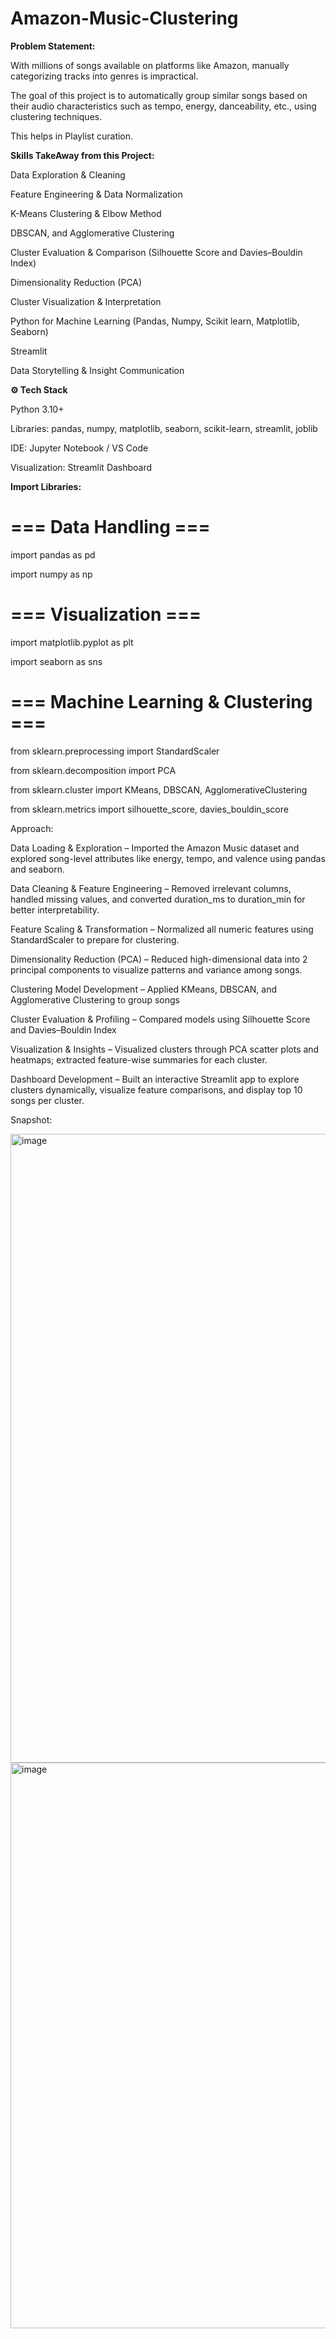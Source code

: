 # Amazon-Music-Clustering
**Problem Statement:**

With millions of songs available on platforms like Amazon, manually categorizing tracks into genres is impractical. 

The goal of this project is to automatically group similar songs based on their audio characteristics such as tempo, energy, danceability, etc., using clustering techniques.

This helps in Playlist curation.

**Skills TakeAway from this Project:**

Data Exploration & Cleaning

Feature Engineering & Data Normalization

K-Means Clustering & Elbow Method

DBSCAN, and Agglomerative Clustering

Cluster Evaluation & Comparison (Silhouette Score and Davies–Bouldin Index)

Dimensionality Reduction (PCA)

Cluster Visualization & Interpretation

Python for Machine Learning (Pandas, Numpy, Scikit learn, Matplotlib, Seaborn)

Streamlit

Data Storytelling & Insight Communication

**⚙️ Tech Stack**

Python 3.10+

Libraries: pandas, numpy, matplotlib, seaborn, scikit-learn, streamlit, joblib

IDE: Jupyter Notebook / VS Code

Visualization: Streamlit Dashboard

**Import Libraries:**

# === Data Handling ===

import pandas as pd

import numpy as np

# === Visualization ===

import matplotlib.pyplot as plt

import seaborn as sns

# === Machine Learning & Clustering ===

from sklearn.preprocessing import StandardScaler

from sklearn.decomposition import PCA

from sklearn.cluster import KMeans, DBSCAN, AgglomerativeClustering

from sklearn.metrics import silhouette_score, davies_bouldin_score

Approach:

Data Loading & Exploration – Imported the Amazon Music dataset and explored song-level attributes like energy, tempo, and valence using pandas and seaborn.

Data Cleaning & Feature Engineering – Removed irrelevant columns, handled missing values, and converted duration_ms to duration_min for better interpretability.

Feature Scaling & Transformation – Normalized all numeric features using StandardScaler to prepare for clustering.

Dimensionality Reduction (PCA) – Reduced high-dimensional data into 2 principal components to visualize patterns and variance among songs.

Clustering Model Development – Applied KMeans, DBSCAN, and Agglomerative Clustering to group songs

Cluster Evaluation & Profiling – Compared models using Silhouette Score and Davies–Bouldin Index

Visualization & Insights – Visualized clusters through PCA scatter plots and heatmaps; extracted feature-wise summaries for each cluster.

Dashboard Development – Built an interactive Streamlit app to explore clusters dynamically, visualize feature comparisons, and display top 10 songs per cluster.

Snapshot:

<img width="1918" height="1006" alt="image" src="https://github.com/user-attachments/assets/6920330e-f395-46f6-b6d3-c997e95a1f47" />

<img width="1918" height="905" alt="image" src="https://github.com/user-attachments/assets/c093546a-5f96-4025-9f92-7e1c7ba522b5" />

